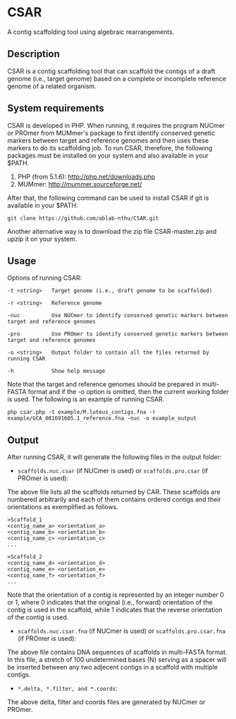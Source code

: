 CSAR
====
A contig scaffolding tool using algebraic rearrangements.

Description
------------
CSAR is a contig scaffolding tool that can scaffold the contigs of a draft genome (i.e., target genome) based on a complete or incomplete reference genome of a related organism.

System requirements
------------
CSAR is developed in PHP. When running, it requires the program NUCmer or PROmer from MUMmer's package to first identify conserved genetic markers between target and reference genomes and then uses these markers to do its scaffolding job. To run CSAR, therefore, the following packages must be installed on your system and also available in your $PATH.

1. PHP (from 5.1.6): http://php.net/downloads.php
2. MUMmer: http://mummer.sourceforge.net/

After that, the following command can be used to install CSAR if git is available in your $PATH:

	git clone https://github.com/ablab-nthu/CSAR.git

Another alternative way is to download the zip file CSAR-master.zip and upzip it on your system. 

Usage
-----
Options of running CSAR:

```
-t <string>   Target genome (i.e., draft genome to be scaffolded)

-r <string>   Reference genome

-nuc          Use NUCmer to identify conserved genetic markers between target and reference genomes
 
-pro          Use PROmer to identify conserved genetic markers between target and reference genomes

-o <string>   Output folder to contain all the files returned by running CSAR

-h            Show help message

```
Note that the target and reference genomes should be prepared in multi-FASTA format and if the -o option is omitted, then the current working folder is used. The following is an example of running CSAR.

	php csar.php -t example/M.luteus_contigs.fna -r example/GCA_001691605.1_reference.fna -nuc -o example_output
	
Output
------
After running CSAR, it will generate the following files in the output folder:

* `scaffolds.nuc.csar` (if NUCmer is used) or `scaffolds.pro.csar` (if PROmer is used):

The above file lists all the scaffolds returned by CAR. These scaffolds are numbered arbitrarily and each of them contains ordered contigs and their orientations as exemplified as follows.
		
```
>Scaffold_1
<contig_name_a> <orientation_a>
<contig_name_b> <orientation_b>
<contig_name_c> <orientation_c>
...

>Scaffold_2
<contig_name_d> <orientation_d>
<contig_name_e> <orientation_e>
<contig_name_f> <orientation_f>
...	
```

Note that the orientation of a contig is represented by an integer number 0 or 1, where 0 indicates that the original (i.e., forward) orientation of the contig is used in the scaffold, while 1 indicates that the reverse orientation of the contig is used.


* `scaffolds.nuc.csar.fna` (if NUCmer is used) or `scaffolds.pro.csar.fna` (if PROmer is used):

The above file contains DNA sequences of scaffolds in multi-FASTA format. In this file, a stretch of 100 undetermined bases (N) serving as a spacer will be inserted between any two adjecent contigs in a scaffold with multiple contigs.

* `*.delta, *.filter, and *.coords`:

The above delta, filter and coords files are generated by NUCmer or PROmer. 

